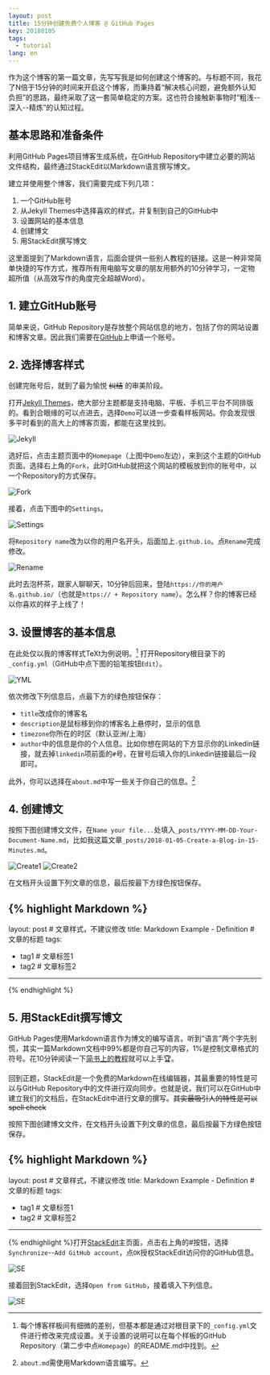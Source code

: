 ```yaml
---
layout: post
title: 15分钟创建免费个人博客 @ GitHub Pages
key: 20180105
tags:
  - tutorial
lang: en
---
```


作为这个博客的第一篇文章，先写写我是如何创建这个博客的。与标题不同，我花了N倍于15分钟的时间来开启这个博客，而秉持着“解决核心问题，避免额外认知负担”的思路，最终采取了这一套简单稳定的方案。这也符合接触新事物时“粗浅--深入--精炼”的认知过程。

##  基本思路和准备条件

利用GitHub Pages项目博客生成系统，在GitHub Repository中建立必要的网站文件结构，最终通过StackEdit以Markdown语言撰写博文。

建立并使用整个博客，我们需要完成下列几项：

1.  一个GitHub账号
2.  从Jekyll Themes中选择喜欢的样式，并复制到自己的GitHub中
3.  设置网站的基本信息
4.  创建博文
5. 用StackEdit撰写博文

这里面提到了Markdown语言，后面会提供一些别人教程的链接。这是一种非常简单快捷的写作方式，推荐所有用电脑写文章的朋友用额外的10分钟学习，一定物超所值（从高效写作的角度完全超越Word）。

##  1. 建立GitHub账号

简单来说，GitHub Repository是存放整个网站信息的地方，包括了你的网站设置和博客文章。因此我们需要在[GitHub](https://github.com/)上申请一个账号。

##  2. 选择博客样式

创建完账号后，就到了最为愉悦 ~~纠结~~ 的审美阶段。

打开[Jekyll Themes](http://jekyllthemes.org/)，绝大部分主题都是支持电脑、平板、手机三平台不同排版的。看到合眼缘的可以点进去，选择`Demo`可以进一步查看样板网站。你会发现很多平时看到的高大上的博客页面，都能在这里找到。

![Jekyll](https://github.com/YestinYang/YestinYang.github.io/raw/master/screenshots/2018-01-05_Jekyll.png)

选好后，点击主题页面中的`Homepage`（上图中`Demo`左边），来到这个主题的GitHub页面。选择右上角的`Fork`，此时GitHub就把这个网站的模板放到你的账号中，以一个Repository的方式保存。

![Fork](https://github.com/YestinYang/YestinYang.github.io/raw/master/screenshots/2018-01-05_Fork.png)

接着，点击下图中的`Settings`。

![Settings](https://github.com/YestinYang/YestinYang.github.io/raw/master/screenshots/2018-01-05_Settings.png)

将`Repository name`改为以你的用户名开头，后面加上`.github.io`。点`Rename`完成修改。

![Rename](https://github.com/YestinYang/YestinYang.github.io/raw/master/screenshots/2018-01-05_Rename.png)

此时去泡杯茶，跟家人聊聊天，10分钟后回来，登陆`https://你的用户名.github.io/`（也就是`https:// + Repository name`）。怎么样？你的博客已经以你喜欢的样子上线了！

##  3. 设置博客的基本信息

在此处仅以我的博客样式TeXt为例说明。[^1] 打开Repository根目录下的`_config.yml`（GitHub中点下图的铅笔按钮`Edit`）。

![YML](https://github.com/YestinYang/YestinYang.github.io/raw/master/screenshots/2018-01-05_yml.png)

依次修改下列信息后，点最下方的绿色按钮保存：

-  `title`改成你的博客名
-  `description`是鼠标移到你的博客名上悬停时，显示的信息
-  `timezone`你所在的时区（默认亚洲/上海）
-  `author`中的信息是你的个人信息。比如你想在网站的下方显示你的Linkedin链接，就去掉`linkedin`项前面的`#`号，在冒号后填入你的Linkedin链接最后一段即可。

此外，你可以选择在`about.md`中写一些关于你自己的信息。[^2]

##  4. 创建博文

按照下图创建博文文件，在`Name your file...`处填入`_posts/YYYY-MM-DD-Your-Document-Name.md`，比如我这篇文章`_posts/2018-01-05-Create-a-Blog-in-15-Minutes.md`。

![Create1](https://github.com/YestinYang/YestinYang.github.io/raw/master/screenshots/2018-01-05_Create1.png)
![Create2](https://github.com/YestinYang/YestinYang.github.io/raw/master/screenshots/2018-01-05_Create2.png)

在文档开头设置下列文章的信息，最后按最下方绿色按钮保存。

{% highlight Markdown %}
---
layout: post  # 文章样式，不建议修改
title: Markdown Example - Definition  # 文章的标题
tags: 
- tag1  # 文章标签1
- tag2  # 文章标签2
---
{% endhighlight %}

##  5. 用StackEdit撰写博文

GitHub Pages使用Markdown语言作为博文的编写语言。听到“语言”两个字先别慌，其实一篇Markdown文档中99%都是你自己写的内容，1%是控制文章格式的符号。花10分钟阅读一下[简书上的教程](https://www.jianshu.com/p/q81RER)就可以上手🏆。

回到正题，StackEdit是一个免费的Markdown在线编辑器，其最重要的特性是可以与GitHub Repository中的文件进行双向同步。也就是说，我们可以在GitHub中建立我们的文档后，在StackEdit中进行文章的撰写。~~其实最吸引人的特性是可以spell check~~

按照下图创建博文文件，在文档开头设置下列文章的信息，最后按最下方绿色按钮保存。


{% highlight Markdown %}
---
layout: post  # 文章样式，不建议修改
title: Markdown Example - Definition  # 文章的标题
tags: 
- tag1  # 文章标签1
- tag2  # 文章标签2
---
{% endhighlight %}打开[StackEdit](https://stackedit.io/app)主页面，点击右上角的#按钮，选择`Synchronize`--`Add GitHub account`，点`OK`授权StackEdit访问你的GitHub信息。

![SE](https://github.com/YestinYang/YestinYang.github.io/raw/master/screenshots/2018-01-05_SE1.png)

接着回到StackEdit，选择`Open from GitHub`，接着填入下列信息。

![SE](https://github.com/YestinYang/YestinYang.github.io/raw/master/screenshots/2018-01-05_SE2.png)




[^1]: 每个博客样板间有细微的差别，但基本都是通过对根目录下的`_config.yml`文件进行修改来完成设置。关于设置的说明可以在每个样板的GitHub Repository（第二步中点`Homepage`）的README.md中找到。
[^2]: `about.md`需使用Markdown语言编写。
<!--stackedit_data:
eyJoaXN0b3J5IjpbLTMxNTIyMDE5MSw1NzU1ODQ4ODZdfQ==
-->